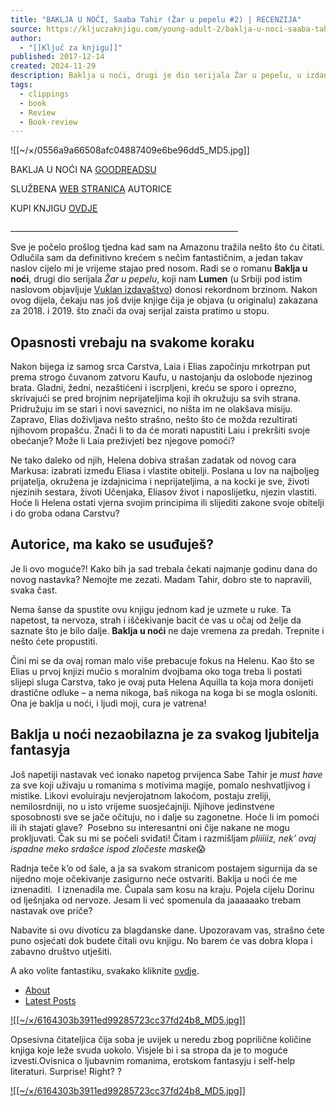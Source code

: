 ```yaml
---
title: "BAKLJA U NOĆI, Saaba Tahir (Žar u pepelu #2) | RECENZIJA"
source: https://kljuczaknjigu.com/young-adult-2/baklja-u-noci-saaba-tahir/
author:
  - "[[Ključ za knjigu]]"
published: 2017-12-14
created: 2024-11-29
description: Baklja u noći, drugi je dio serijala Žar u pepelu, u izdanju Lumen izdavaštva. Mene je oduševila, a sigurna sam da ćete je i vi obožavati.
tags:
  - clippings
  - book
  - Review
  - Book-review
---
```

![[~/×/0556a9a66508afc04887409e6be96dd5_MD5.jpg]]

BAKLJA U NOĆI NA [GOODREADSU](https://www.goodreads.com/book/show/25558608-a-torch-against-the-night?from_search=true&from_srp=true&qid=8js0GmGocW&rank=5)

SLUŽBENA [WEB STRANICA](https://sabaatahir.com/) AUTORICE

KUPI KNJIGU [OVDJE](https://shop.skolskaknjiga.hr/baklja-u-noci.html)

\_\_\_\_\_\_\_\_\_\_\_\_\_\_\_\_\_\_\_\_\_\_\_\_\_\_\_\_\_\_\_\_\_\_\_\_\_\_\_\_\_\_\_\_\_\_\_\_\_\_\_\_\_\_\_\_\_

Sve je počelo prošlog tjedna kad sam na Amazonu tražila nešto što ću čitati. Odlučila sam da definitivno krećem s nečim fantastičnim, a jedan takav naslov cijelo mi je vrijeme stajao pred nosom. Radi se o romanu **Baklja u noći**, drugi dio serijala *Žar u pepelu*, koji nam **Lumen** (u Srbiji pod istim naslovom objavljuje [Vuklan izdavaštvo](https://www.blogger.com/#)) donosi rekordnom brzinom. Nakon ovog dijela, čekaju nas još dvije knjige čija je objava (u originalu) zakazana za 2018. i 2019. što znači da ovaj serijal zaista pratimo u stopu.

## Opasnosti vrebaju na svakome koraku

Nakon bijega iz samog srca Carstva, Laia i Elias započinju mrkotrpan put prema strogo čuvanom zatvoru Kaufu, u nastojanju da oslobode njezinog brata. Gladni, žedni, nezaštićeni i iscrpljeni, kreću se sporo i oprezno, skrivajući se pred brojnim neprijateljima koji ih okružuju sa svih strana. Pridružuju im se stari i novi saveznici, no ništa im ne olakšava misiju. Zapravo, Elias doživljava nešto strašno, nešto što će možda rezultirati njihovom propašću. Znači li to da će morati napustiti Laiu i prekršiti svoje obećanje? Može li Laia preživjeti bez njegove pomoći?

Ne tako daleko od njih, Helena dobiva strašan zadatak od novog cara Markusa: izabrati između Eliasa i vlastite obitelji. Poslana u lov na najboljeg prijatelja, okružena je izdajnicima i neprijateljima, a na kocki je sve, životi njezinih sestara, životi Učenjaka, Eliasov život i naposlijetku, njezin vlastiti. Hoće li Helena ostati vjerna svojim principima ili slijediti zakone svoje obitelji i do groba odana Carstvu?

## Autorice, ma kako se usuđuješ?

Je li ovo moguće?! Kako bih ja sad trebala čekati najmanje godinu dana do novog nastavka? Nemojte me zezati. Madam Tahir, dobro ste to napravili, svaka čast.

Nema šanse da spustite ovu knjigu jednom kad je uzmete u ruke. Ta napetost, ta nervoza, strah i iščekivanje bacit će vas u očaj od želje da saznate što je bilo dalje. **Baklja u noći** ne daje vremena za predah. Trepnite i nešto ćete propustiti.

Čini mi se da ovaj roman malo više prebacuje fokus na Helenu. Kao što se Elias u prvoj knjizi mučio s moralnim dvojbama oko toga treba li postati slijepi sluga Carstva, tako je ovaj puta Helena Aquilla ta koja mora donijeti drastične odluke – a nema nikoga, baš nikoga na koga bi se mogla osloniti. Ona je baklja u noći, i ljudi moji, cura je vatrena!

## Baklja u noći nezaobilazna je za svakog ljubitelja fantasyja

Još napetiji nastavak već ionako napetog prvijenca Sabe Tahir je *must have* za sve koji uživaju u romanima s motivima magije, pomalo neshvatljivog i mistike. Likovi evoluiraju nevjerojatnom lakoćom, postaju zreliji, nemilosrdniji, no u isto vrijeme suosjećajniji. Njihove jedinstvene sposobnosti sve se jače očituju, no i dalje su zagonetne. Hoće li im pomoći ili ih stajati glave?  Posebno su interesantni oni čije nakane ne mogu prokljuvati. Čak su mi se počeli sviđati! Čitam i razmišljam *pliiiiiz, nek’ ovaj ispadne meko srdašce ispod zločeste maske*😱

Radnja teče k’o od šale, a ja sa svakom stranicom postajem sigurnija da se nijedno moje očekivanje zasigurno neće ostvariti. Baklja u noći će me iznenaditi.  I iznenadila me. Čupala sam kosu na kraju. Pojela cijelu Dorinu od lješnjaka od nervoze. Jesam li već spomenula da jaaaaaako trebam nastavak ove priče? 

Nabavite si ovu divoticu za blagdanske dane. Upozoravam vas, strašno ćete puno osjećati dok budete čitali ovu knjigu. No barem će vas dobra klopa i zabavno društvo utješiti.

A ako volite fantastiku, svakako kliknite [ovdje](https://kljuczaknjigu.com/category/fantastika/).

- [About](https://kljuczaknjigu.com/young-adult-2/baklja-u-noci-saaba-tahir/#abh_about)
- [Latest Posts](https://kljuczaknjigu.com/young-adult-2/baklja-u-noci-saaba-tahir/#abh_posts)

[![[~/×/6164303b3911ed99285723cc37fd24b8_MD5.jpg]]](https://kljuczaknjigu.com/author/rose-strong/ "Rose Strong")

Opsesivna čitateljica čija soba je uvijek u neredu zbog poprilične količine knjiga koje leže svuda uokolo. Visjele bi i sa stropa da je to moguće izvesti.Ovisnica o ljubavnim romanima, erotskom fantasyju i self-help literaturi. Surprise! Right? ?

[![[~/×/6164303b3911ed99285723cc37fd24b8_MD5.jpg]]](https://kljuczaknjigu.com/author/rose-strong/ "Rose Strong")